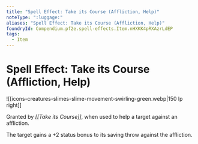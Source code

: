```yaml
---
title: "Spell Effect: Take its Course (Affliction, Help)"
noteType: ":luggage:"
aliases: "Spell Effect: Take its Course (Affliction, Help)"
foundryId: Compendium.pf2e.spell-effects.Item.nHXKK4pRXAzrLdEP
tags:
  - Item
---
```


# Spell Effect: Take its Course (Affliction, Help)
![[icons-creatures-slimes-slime-movement-swirling-green.webp|150 lp right]]

Granted by _[[Take its Course]]_, when used to help a target against an affliction.

The target gains a +2 status bonus to its saving throw against the affliction.
